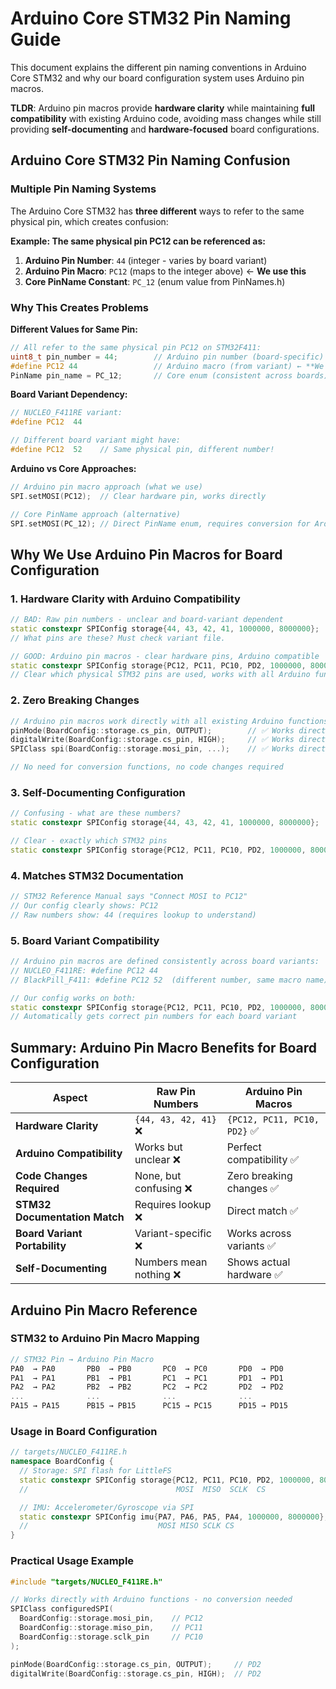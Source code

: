 # Arduino Core STM32 Pin Naming Guide

This document explains the different pin naming conventions in Arduino Core STM32 and why our board configuration system uses Arduino pin macros.

**TLDR**: Arduino pin macros provide **hardware clarity** while maintaining **full compatibility** with existing Arduino code, avoiding mass changes while still providing **self-documenting** and **hardware-focused** board configurations.

## Arduino Core STM32 Pin Naming Confusion

### Multiple Pin Naming Systems

The Arduino Core STM32 has **three different** ways to refer to the same physical pin, which creates confusion:

**Example: The same physical pin PC12 can be referenced as:**
1. **Arduino Pin Number**: `44` (integer - varies by board variant)
2. **Arduino Pin Macro**: `PC12` (maps to the integer above) ← **We use this**
3. **Core PinName Constant**: `PC_12` (enum value from PinNames.h)

### Why This Creates Problems

**Different Values for Same Pin:**
```cpp
// All refer to the same physical pin PC12 on STM32F411:
uint8_t pin_number = 44;        // Arduino pin number (board-specific)
#define PC12 44                 // Arduino macro (from variant) ← **We use this**
PinName pin_name = PC_12;       // Core enum (consistent across boards)
```

**Board Variant Dependency:**
```cpp
// NUCLEO_F411RE variant:
#define PC12  44

// Different board variant might have:
#define PC12  52    // Same physical pin, different number!
```

**Arduino vs Core Approaches:**
```cpp
// Arduino pin macro approach (what we use)
SPI.setMOSI(PC12);  // Clear hardware pin, works directly

// Core PinName approach (alternative)
SPI.setMOSI(PC_12); // Direct PinName enum, requires conversion for Arduino functions
```

## Why We Use Arduino Pin Macros for Board Configuration

### 1. **Hardware Clarity with Arduino Compatibility**
```cpp
// BAD: Raw pin numbers - unclear and board-variant dependent
static constexpr SPIConfig storage{44, 43, 42, 41, 1000000, 8000000};
// What pins are these? Must check variant file.

// GOOD: Arduino pin macros - clear hardware pins, Arduino compatible
static constexpr SPIConfig storage{PC12, PC11, PC10, PD2, 1000000, 8000000};
// Clear which physical STM32 pins are used, works with all Arduino functions
```

### 2. **Zero Breaking Changes**
```cpp
// Arduino pin macros work directly with all existing Arduino functions:
pinMode(BoardConfig::storage.cs_pin, OUTPUT);        // ✅ Works directly
digitalWrite(BoardConfig::storage.cs_pin, HIGH);     // ✅ Works directly
SPIClass spi(BoardConfig::storage.mosi_pin, ...);    // ✅ Works directly

// No need for conversion functions, no code changes required
```

### 3. **Self-Documenting Configuration**
```cpp
// Confusing - what are these numbers?
static constexpr SPIConfig storage{44, 43, 42, 41, 1000000, 8000000};

// Clear - exactly which STM32 pins
static constexpr SPIConfig storage{PC12, PC11, PC10, PD2, 1000000, 8000000};
```

### 4. **Matches STM32 Documentation**
```cpp
// STM32 Reference Manual says "Connect MOSI to PC12"
// Our config clearly shows: PC12
// Raw numbers show: 44 (requires lookup to understand)
```

### 5. **Board Variant Compatibility**
```cpp
// Arduino pin macros are defined consistently across board variants:
// NUCLEO_F411RE: #define PC12 44
// BlackPill_F411: #define PC12 52  (different number, same macro name)

// Our config works on both:
static constexpr SPIConfig storage{PC12, PC11, PC10, PD2, 1000000, 8000000};
// Automatically gets correct pin numbers for each board variant
```

## Summary: Arduino Pin Macro Benefits for Board Configuration

| Aspect | Raw Pin Numbers | Arduino Pin Macros |
|--------|-----------------|-------------------|
| **Hardware Clarity** | `{44, 43, 42, 41}` ❌ | `{PC12, PC11, PC10, PD2}` ✅ |
| **Arduino Compatibility** | Works but unclear ❌ | Perfect compatibility ✅ |
| **Code Changes Required** | None, but confusing ❌ | Zero breaking changes ✅ |
| **STM32 Documentation Match** | Requires lookup ❌ | Direct match ✅ |
| **Board Variant Portability** | Variant-specific ❌ | Works across variants ✅ |
| **Self-Documenting** | Numbers mean nothing ❌ | Shows actual hardware ✅ |

## Arduino Pin Macro Reference

### STM32 to Arduino Pin Macro Mapping
```cpp
// STM32 Pin → Arduino Pin Macro
PA0  → PA0       PB0  → PB0       PC0  → PC0       PD0  → PD0
PA1  → PA1       PB1  → PB1       PC1  → PC1       PD1  → PD1
PA2  → PA2       PB2  → PB2       PC2  → PC2       PD2  → PD2
...              ...              ...              ...
PA15 → PA15      PB15 → PB15      PC15 → PC15      PD15 → PD15
```

### Usage in Board Configuration
```cpp
// targets/NUCLEO_F411RE.h
namespace BoardConfig {
  // Storage: SPI flash for LittleFS
  static constexpr SPIConfig storage{PC12, PC11, PC10, PD2, 1000000, 8000000};
  //                                 MOSI  MISO  SCLK  CS

  // IMU: Accelerometer/Gyroscope via SPI
  static constexpr SPIConfig imu{PA7, PA6, PA5, PA4, 1000000, 8000000};
  //                             MOSI MISO SCLK CS
}
```

### Practical Usage Example
```cpp
#include "targets/NUCLEO_F411RE.h"

// Works directly with Arduino functions - no conversion needed
SPIClass configuredSPI(
  BoardConfig::storage.mosi_pin,    // PC12
  BoardConfig::storage.miso_pin,    // PC11
  BoardConfig::storage.sclk_pin     // PC10
);

pinMode(BoardConfig::storage.cs_pin, OUTPUT);     // PD2
digitalWrite(BoardConfig::storage.cs_pin, HIGH);  // PD2
```
